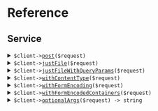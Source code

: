 # Reference
## Service
<details><summary><code>$client-><a href="/Seed/Service/ServiceClient.php">post</a>($request)</code></summary>
<dl>
<dd>

#### 🔌 Usage

<dl>
<dd>

<dl>
<dd>

```php
$client->service->post(
    $request,
);
```
</dd>
</dl>
</dd>
</dl>

#### ⚙️ Parameters

<dl>
<dd>

<dl>
<dd>

**$request:** `\Seed\Service\Requests\MyRequest` 
    
</dd>
</dl>
</dd>
</dl>


</dd>
</dl>
</details>

<details><summary><code>$client-><a href="/Seed/Service/ServiceClient.php">justFile</a>($request)</code></summary>
<dl>
<dd>

#### 🔌 Usage

<dl>
<dd>

<dl>
<dd>

```php
$client->service->justFile(
    $request,
);
```
</dd>
</dl>
</dd>
</dl>

#### ⚙️ Parameters

<dl>
<dd>

<dl>
<dd>

**$request:** `\Seed\Service\Requests\JustFileRequest` 
    
</dd>
</dl>
</dd>
</dl>


</dd>
</dl>
</details>

<details><summary><code>$client-><a href="/Seed/Service/ServiceClient.php">justFileWithQueryParams</a>($request)</code></summary>
<dl>
<dd>

#### 🔌 Usage

<dl>
<dd>

<dl>
<dd>

```php
$client->service->justFileWithQueryParams(
    $request,
);
```
</dd>
</dl>
</dd>
</dl>

#### ⚙️ Parameters

<dl>
<dd>

<dl>
<dd>

**$request:** `\Seed\Service\Requests\JustFileWithQueryParamsRequest` 
    
</dd>
</dl>
</dd>
</dl>


</dd>
</dl>
</details>

<details><summary><code>$client-><a href="/Seed/Service/ServiceClient.php">withContentType</a>($request)</code></summary>
<dl>
<dd>

#### 🔌 Usage

<dl>
<dd>

<dl>
<dd>

```php
$client->service->withContentType(
    $request,
);
```
</dd>
</dl>
</dd>
</dl>

#### ⚙️ Parameters

<dl>
<dd>

<dl>
<dd>

**$request:** `\Seed\Service\Requests\WithContentTypeRequest` 
    
</dd>
</dl>
</dd>
</dl>


</dd>
</dl>
</details>

<details><summary><code>$client-><a href="/Seed/Service/ServiceClient.php">withFormEncoding</a>($request)</code></summary>
<dl>
<dd>

#### 🔌 Usage

<dl>
<dd>

<dl>
<dd>

```php
$client->service->withFormEncoding(
    $request,
);
```
</dd>
</dl>
</dd>
</dl>

#### ⚙️ Parameters

<dl>
<dd>

<dl>
<dd>

**$request:** `\Seed\Service\Requests\WithFormEncodingRequest` 
    
</dd>
</dl>
</dd>
</dl>


</dd>
</dl>
</details>

<details><summary><code>$client-><a href="/Seed/Service/ServiceClient.php">withFormEncodedContainers</a>($request)</code></summary>
<dl>
<dd>

#### 🔌 Usage

<dl>
<dd>

<dl>
<dd>

```php
$client->service->withFormEncodedContainers(
    $request,
);
```
</dd>
</dl>
</dd>
</dl>

#### ⚙️ Parameters

<dl>
<dd>

<dl>
<dd>

**$request:** `\Seed\Service\Requests\MyOtherRequest` 
    
</dd>
</dl>
</dd>
</dl>


</dd>
</dl>
</details>

<details><summary><code>$client-><a href="/Seed/Service/ServiceClient.php">optionalArgs</a>($request) -> string</code></summary>
<dl>
<dd>

#### 🔌 Usage

<dl>
<dd>

<dl>
<dd>

```php
$client->service->optionalArgs(
    $request,
);
```
</dd>
</dl>
</dd>
</dl>

#### ⚙️ Parameters

<dl>
<dd>

<dl>
<dd>

**$request:** `\Seed\Service\Requests\OptionalArgsRequest` 
    
</dd>
</dl>
</dd>
</dl>


</dd>
</dl>
</details>
